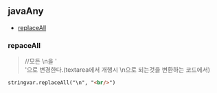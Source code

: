## javaAny
- [replaceAll](#replaceall)

### repaceAll
> //모든 \n을 '<br/>'으로 변경한다.(textarea에서 개행시 \n으로 되는것을 변환하는 코드에서)  

```html
stringvar.replaceAll("\n", "<br/>")
```
